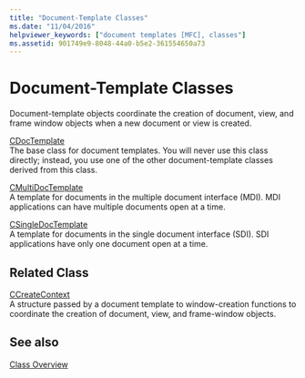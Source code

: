 ```yaml
---
title: "Document-Template Classes"
ms.date: "11/04/2016"
helpviewer_keywords: ["document templates [MFC], classes"]
ms.assetid: 901749e9-8048-44a0-b5e2-361554650a73
---
```

# Document-Template Classes

Document-template objects coordinate the creation of document, view, and frame window objects when a new document or view is created.

[CDocTemplate](../mfc/reference/cdoctemplate-class.md)<br/>
The base class for document templates. You will never use this class directly; instead, you use one of the other document-template classes derived from this class.

[CMultiDocTemplate](../mfc/reference/cmultidoctemplate-class.md)<br/>
A template for documents in the multiple document interface (MDI). MDI applications can have multiple documents open at a time.

[CSingleDocTemplate](../mfc/reference/csingledoctemplate-class.md)<br/>
A template for documents in the single document interface (SDI). SDI applications have only one document open at a time.

## Related Class

[CCreateContext](../mfc/reference/ccreatecontext-structure.md)<br/>
A structure passed by a document template to window-creation functions to coordinate the creation of document, view, and frame-window objects.

## See also

[Class Overview](../mfc/class-library-overview.md)
